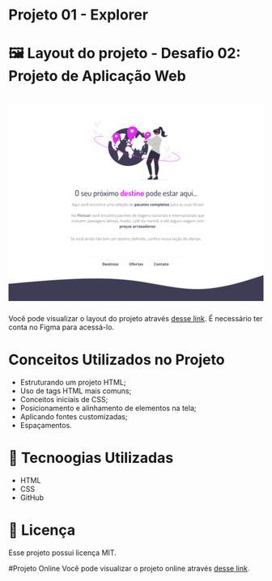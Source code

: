 # Projeto 01 - Explorer

<h1>🖼️ Layout do projeto - Desafio 02: Projeto de Aplicação Web</h1>
<h1><img src="images/project.png" alt="Imagem do site desenvolvido"></h1>

<p>Você pode visualizar o layout do projeto através <a style="border: none;" href="https://www.figma.com/file/waisYRoNzeBgIxOyrz0b2R/Projeto01-Extra/duplicate">desse link</a>. É necessário ter conta no Figma para acessá-lo.</p>

# Conceitos Utilizados no Projeto

- Estruturando um projeto HTML;
- Uso de tags HTML mais comuns;
- Conceitos iniciais de CSS;
- Posicionamento e alinhamento de elementos na tela;
- Aplicando fontes customizadas;
- Espaçamentos.

# 🚀 Tecnoogias Utilizadas

- HTML
- CSS
- GitHub

# 📝 Licença
Esse projeto possui licença MIT.

#Projeto Online
Você pode visualizar o projeto online através <a style="border: none;" href="https://chiarelo.github.io/RocketseatExplorer-Flutuar/" target="_blank">desse link</a>.